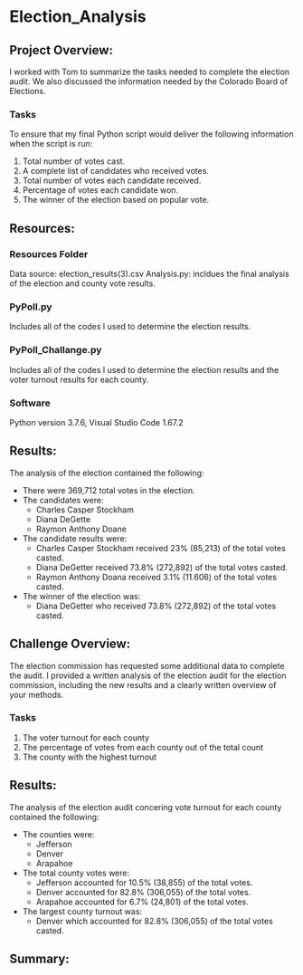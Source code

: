 # Election_Analysis

## Project Overview:
I worked with Tom to summarize the tasks needed to complete the election audit. We also discussed the information needed by the Colorado Board of Elections.
### Tasks
To ensure that my final Python script would deliver the following information when the script is run: 
1. Total number of votes cast.
2. A complete list of candidates who received votes.
3. Total number of votes each candidate received.
4. Percentage of votes each candidate won.
5. The winner of the election based on popular vote.

## Resources:
### Resources Folder
Data source: election_results(3).csv
Analysis.py: incldues the final analysis of the election and county vote results.
### PyPoll.py 
Includes all of the codes I used to determine the election results. 
### PyPoll_Challange.py 
Includes all of the codes I used to determine the election results and the voter turnout results for each county. 
### Software
Python version 3.7.6, Visual Studio Code 1.67.2

## Results: 
The analysis of the election contained the following:
- There were 369,712 total votes in the election. 
- The candidates were:
    - Charles Casper Stockham
    - Diana DeGette
    - Raymon Anthony Doane
- The candidate results were:
    - Charles Casper Stockham received 23% (85,213) of the total votes casted.
    - Diana DeGetter received 73.8% (272,892) of the total votes casted.
    - Raymon Anthony Doana received 3.1% (11.606) of the total votes casted.
- The winner of the election was:
    - Diana DeGetter who received 73.8% (272,892) of the total votes casted.

## Challenge Overview:
The election commission has requested some additional data to complete the audit. I provided a written analysis of the election audit for the election commission, including the new results and a clearly written overview of your methods. 
### Tasks
1. The voter turnout for each county
2. The percentage of votes from each county out of the total count
3. The county with the highest turnout

## Results:
The analysis of the election audit concering vote turnout for each county contained the following:
- The counties were:
    - Jefferson
    - Denver
    - Arapahoe
- The total county votes were:
    - Jefferson accounted for 10.5% (38,855) of the total votes.
    - Denver accounted for 82.8% (306,055) of the total votes.
    - Arapahoe accounted for 6.7% (24,801) of the total votes.
- The largest county turnout was:
    - Denver which accounted for 82.8% (306,055) of the total votes casted. 
  
## Summary: 


